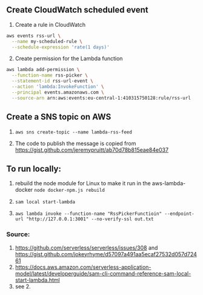 ## Create CloudWatch scheduled event
1. Create a rule in CloudWatch
```bash
aws events rss-url \
  --name my-scheduled-rule \
  --schedule-expression 'rate(1 days)'
```

2. Create permission for the Lambda function
```bash
aws lambda add-permission \
  --function-name rss-picker \
  --statement-id rss-url-event \
  --action 'lambda:InvokeFunction' \
  --principal events.amazonaws.com \
  --source-arn arn:aws:events:eu-central-1:410315750128:rule/rss-url
```

## Create a SNS topic on AWS
1. `aws sns create-topic --name lambda-rss-feed`

2. The code to publish the message is copied from https://gist.github.com/jeremypruitt/ab70d78b815eae84e037

## To run locally:

1. rebuild the node module for Linux to make it run in the aws-lambda-docker
`node docker-npm.js rebuild` 

2. `sam local start-lambda`

3. `aws lambda invoke --function-name "RssPickerFunctioin" --endpoint-url "http://127.0.0.1:3001" --no-verify-ssl out.txt`

### Source:
1. https://github.com/serverless/serverless/issues/308 and https://gist.github.com/jokeyrhyme/d57097a491aa5ecaf27532d057d72461
2. https://docs.aws.amazon.com/serverless-application-model/latest/developerguide/sam-cli-command-reference-sam-local-start-lambda.html
3. see 2.
